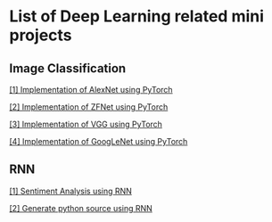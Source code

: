 # List of Deep Learning related mini projects

## Image Classification
[[1] Implementation of AlexNet using PyTorch ](https://github.com/adeveloperdiary/DeepLearning_MiniProjects/tree/master/AlexNet)

[[2] Implementation of ZFNet using PyTorch ](https://github.com/adeveloperdiary/DeepLearning_MiniProjects/tree/master/ZFNet)

[[3] Implementation of VGG using PyTorch ](https://github.com/adeveloperdiary/DeepLearning_MiniProjects/tree/master/VGGNet)

[[4] Implementation of GoogLeNet using PyTorch ](https://github.com/adeveloperdiary/DeepLearning_MiniProjects/tree/master/GoogLeNet)

## RNN
[[1] Sentiment Analysis using RNN ](https://github.com/adeveloperdiary/DeepLearning_MiniProjects/tree/master/Sentiment_Analysis_using_RNN )

[[2] Generate python source using RNN ](https://github.com/adeveloperdiary/DeepLearning_MiniProjects/tree/master/Char_Sequence_with_RNN)
